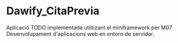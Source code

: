 Dawify_CitaPrevia
===========

Aplicació TODO implementada utiltizant el miniframework per M07 Desenvolupament d'aplicacions web en entorn de servidor.

